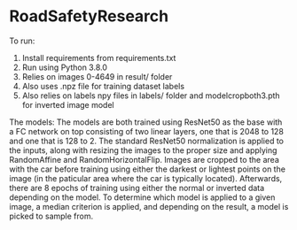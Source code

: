 # RoadSafetyResearch

To run:  
  
1. Install requirements from requirements.txt  
2. Run using Python 3.8.0  
3. Relies on images 0-4649 in result/ folder
4. Also uses .npz file for training dataset labels
5. Also relies on labels npy files in labels/ folder and modelcropboth3.pth for inverted image model

The models:
The models are both trained using ResNet50 as the base with a FC network on top consisting of two linear layers, one that is 2048 to 128 and one that is 128 to 2.
The standard ResNet50 normalization is applied to the inputs, along with resizing the images to the proper size and applying RandomAffine and RandomHorizontalFlip.
Images are cropped to the area with the car before training using either the darkest or lightest points on the image (in the paticular area where the car is typically located).
Afterwards, there are 8 epochs of training using either the normal or inverted data depending on the model.
To determine which model is applied to a given image, a median criterion is applied, and depending on the result, a model is picked to sample from.
